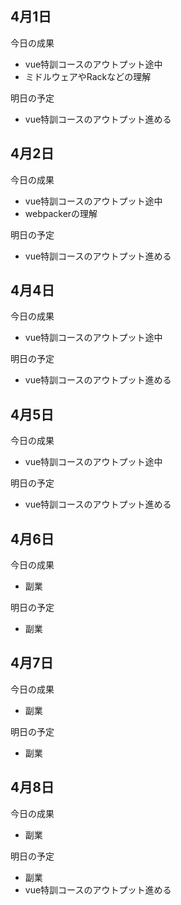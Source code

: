 ## 4月1日
今日の成果
- vue特訓コースのアウトプット途中
- ミドルウェアやRackなどの理解

明日の予定
- vue特訓コースのアウトプット進める

## 4月2日
今日の成果
- vue特訓コースのアウトプット途中
- webpackerの理解

明日の予定
- vue特訓コースのアウトプット進める

## 4月4日
今日の成果
- vue特訓コースのアウトプット途中

明日の予定
- vue特訓コースのアウトプット進める

## 4月5日
今日の成果
- vue特訓コースのアウトプット途中

明日の予定
- vue特訓コースのアウトプット進める

## 4月6日
今日の成果
- 副業

明日の予定
- 副業

## 4月7日
今日の成果
- 副業

明日の予定
- 副業

## 4月8日
今日の成果
- 副業

明日の予定
- 副業
- vue特訓コースのアウトプット進める
